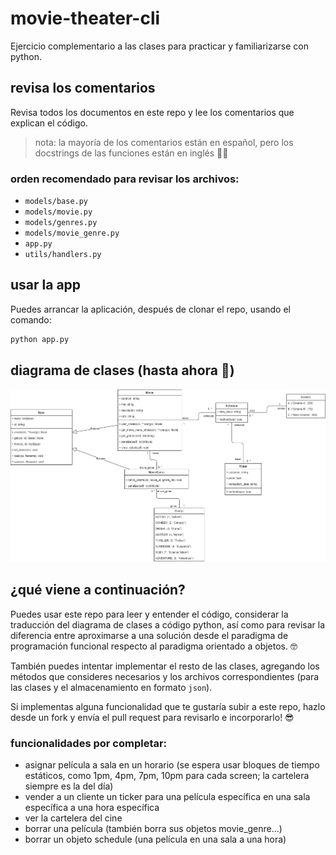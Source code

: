 # movie-theater-cli 
Ejercicio complementario a las clases para practicar y familiarizarse con python.

## revisa los comentarios
Revisa todos los documentos en este repo y lee los comentarios que explican el código.
> nota: la mayoría de los comentarios están en español, pero los docstrings de las funciones están en inglés 🙈😅

### orden recomendado para revisar los archivos:
- `models/base.py`
- `models/movie.py`
- `models/genres.py`
- `models/movie_genre.py`
- `app.py`
- `utils/handlers.py`

## usar la app
Puedes arrancar la aplicación, después de clonar el repo, usando el comando:
```sh
python app.py
```

## diagrama de clases (hasta ahora 🙈)
![diagrama de clases actual](assets/movie-theater-cli_class-diagram.jpg?raw=true "Diagrama de clases")

## ¿qué viene a continuación?
Puedes usar este repo para leer y entender el código, considerar la traducción del diagrama de clases a código python, así como para revisar la diferencia entre aproximarse a una solución desde el paradigma de programación funcional respecto al paradigma orientado a objetos. 🤓

También puedes intentar implementar el resto de las clases, agregando los métodos que consideres necesarios y los archivos correspondientes (para las clases y el almacenamiento en formato `json`).

Si implementas alguna funcionalidad que te gustaría subir a este repo, hazlo desde un fork y envía el pull request para revisarlo e incorporarlo! 😎

### funcionalidades por completar:
- asignar película a sala en un horario (se espera usar bloques de tiempo estáticos, como 1pm, 4pm, 7pm, 10pm para cada screen; la cartelera siempre es la del día)
- vender a un cliente un ticker para una película específica en una sala específica a una hora específica
- ver la cartelera del cine
- borrar una película (también borra sus objetos movie_genre...)
- borrar un objeto schedule (una película en una sala a una hora)
